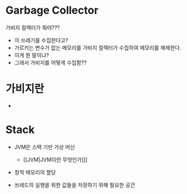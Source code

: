 # Garbage Collector

가비지 컬렉터가 뭐야???
- 이 쓰레기를 수집한다고?
- 가르키는 변수가 없는 메모리를 가비지 컬렉터가 수집하여 메모리를 해제한다.
- 이게 뭔 말이냐?
- 그래서 가비지를 어떻게 수집함??


# 가비지란

- 
# Stack

- JVM은 스택 기반 가상 머신
	- [[JVM|JVM이란 무엇인가]]]


- 정적 메모리의 할당
- 쓰레드의 실행을 위한 값들을 저장하기 위해 필요한 공간
 